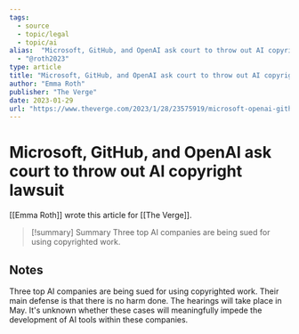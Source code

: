 ```yaml
---
tags:
  - source
  - topic/legal
  - topic/ai
alias:  "Microsoft, GitHub, and OpenAI ask court to throw out AI copyright lawsuit"
  - "@roth2023"
type: article
title: "Microsoft, GitHub, and OpenAI ask court to throw out AI copyright lawsuit"
author: "Emma Roth"
publisher: "The Verge"
date: 2023-01-29
url: "https://www.theverge.com/2023/1/28/23575919/microsoft-openai-github-dismiss-copilot-ai-copyright-lawsuit"
---
```

# Microsoft, GitHub, and OpenAI ask court to throw out AI copyright lawsuit
[[Emma Roth]] wrote this article for [[The Verge]].

> [!summary] Summary
> Three top AI companies are being sued for using copyrighted work.

## Notes
Three top AI companies are being sued for using copyrighted work. Their main defense is that there is no harm done. The hearings will take place in May. It's unknown whether these cases will meaningfully impede the development of AI tools within these companies.